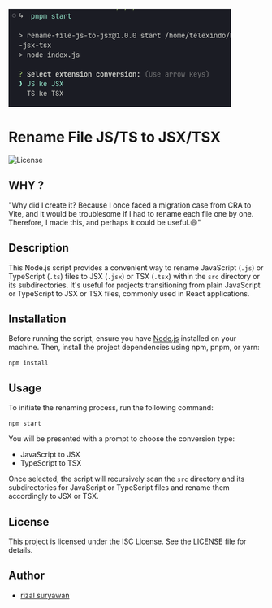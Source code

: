 ![alt text](image-1.png)

# Rename File JS/TS to JSX/TSX

![License](https://img.shields.io/badge/license-ISC-blue.svg)

## WHY ?

"Why did I create it? Because I once faced a migration case from CRA to Vite, and it would be troublesome if I had to rename each file one by one. Therefore, I made this, and perhaps it could be useful.😅"

## Description

This Node.js script provides a convenient way to rename JavaScript (`.js`) or TypeScript (`.ts`) files to JSX (`.jsx`) or TSX (`.tsx`) within the `src` directory or its subdirectories. It's useful for projects transitioning from plain JavaScript or TypeScript to JSX or TSX files, commonly used in React applications.

## Installation

Before running the script, ensure you have [Node.js](https://nodejs.org/) installed on your machine. Then, install the project dependencies using npm, pnpm, or yarn:

```
npm install
```

## Usage

To initiate the renaming process, run the following command:

```
npm start
```

You will be presented with a prompt to choose the conversion type:

- JavaScript to JSX
- TypeScript to TSX

Once selected, the script will recursively scan the `src` directory and its subdirectories for JavaScript or TypeScript files and rename them accordingly to JSX or TSX.

## License

This project is licensed under the ISC License. See the [LICENSE](LICENSE) file for details.

## Author

- [rizal suryawan](https://github.com/zalwan)
